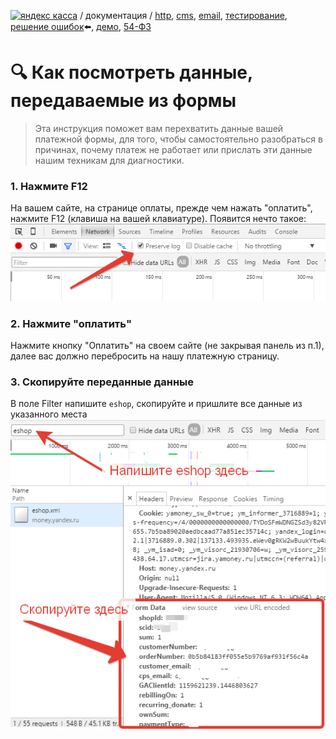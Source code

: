[![яндекс касса](/i/yakassalogo.png "Яндекс Касса")](https://kassa.yandex.ru) / документация / [http](/demo/010%20интеграция%20для%20самописных%20сайтов.md), [cms](/demo/011%20интеграция%20для%20CMS%20и%20SaaS.md), [email](/010%20интеграция%20email.md), [тестирование](/demo/030%20тестирование.md), [решение ошибок](/demo/031%20решение%20ошибок.md):arrow_left:, [демо](/demo/032%20демо%20стенд.md),  [54-ФЗ](/demo/54-fz.md)

:mag: Как посмотреть данные, передаваемые из формы
==================================================

> Эта инструкция поможет вам перехватить данные вашей платежной формы, для того, чтобы самостоятельно разобраться в причинах, почему платеж не работает или прислать эти данные нашим техникам для диагностики.

### 1. Нажмите F12

На вашем сайте, на странице оплаты, прежде чем нажать "оплатить", нажмите F12 (клавиша на вашей клавиатуре). Появится нечто такое:  
![F12 в браузере, подготовка к перехвату данных из формы](/demo/031-01-01.png "F12 в браузере, подготовка к перехвату данных из формы")

### 2. Нажмите "оплатить"

Нажмите кнопку "Оплатить" на своем сайте (не закрывая панель из п.1), далее вас должно перебросить на нашу платежную страницу.

### 3. Скопируйте переданные данные

В поле Filter напишите `eshop`, скопируйте и пришлите все данные из указанного места  
![Скопировать данные, переданные из формы](/demo/031-01-02.png "Скопировать данные, переданные из формы")
